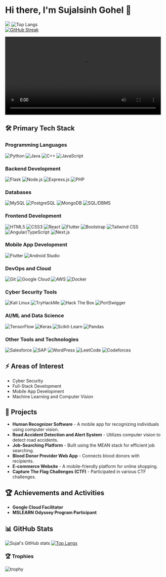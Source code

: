 # Hi there, I'm Sujalsinh Gohel 👋
![](https://komarev.com/ghpvc/?username=Sujalsinh12345)
![Top Langs](https://github-readme-stats.vercel.app/api/top-langs/?username=Sujalsinh12345&theme=tokyonight)
<br>
[![GitHub Streak](https://github-readme-streak-stats.herokuapp.com?user=Sujalsinh12345&theme=blueberry&date_format=M%20j%5B%2C%20Y%5D)](https://git.io/streak-stats)



<p align="center">
  <video align="center" loop width=100% src="https://github.com/Sujalsinh12345/Sujalsinh12345/assets/91388825/32ba355f-583d-4e99-ba1d-364e51bc0bd6"></video> 
</p>

## 🛠 Primary Tech Stack

### Programming Languages
![Python](https://img.shields.io/badge/Python-FFD43B?style=for-the-badge&logo=python&logoColor=blue)
![Java](https://img.shields.io/badge/Java-007396?style=for-the-badge&logo=java&logoColor=white)
![C++](https://img.shields.io/badge/C++-00599C?style=for-the-badge&logo=cplusplus&logoColor=white)
![JavaScript](https://img.shields.io/badge/JavaScript-F7DF1E?style=for-the-badge&logo=javascript&logoColor=black)

### Backend Development
![Flask](https://img.shields.io/badge/Flask-000000?style=for-the-badge&logo=flask&logoColor=white)
![Node.js](https://img.shields.io/badge/Node.js-339933?style=for-the-badge&logo=nodedotjs&logoColor=white) 
![Express.js](https://img.shields.io/badge/Express.js-000000?style=for-the-badge&logo=express&logoColor=white)
![PHP](https://img.shields.io/badge/PHP-777BB4?style=for-the-badge&logo=php&logoColor=white)

### Databases
![MySQL](https://img.shields.io/badge/MySQL-4479A1?style=for-the-badge&logo=mysql&logoColor=white)
![PostgreSQL](https://img.shields.io/badge/PostgreSQL-336791?style=for-the-badge&logo=postgresql&logoColor=white)
![MongoDB](https://img.shields.io/badge/MongoDB-4EA94B?style=for-the-badge&logo=mongodb&logoColor=white)
![SQL/DBMS](https://img.shields.io/badge/SQL-005C84?style=for-the-badge&logo=database&logoColor=white)

### Frontend Development
![HTML5](https://img.shields.io/badge/HTML5-E34F26?style=for-the-badge&logo=html5&logoColor=white) 
![CSS3](https://img.shields.io/badge/CSS3-1572B6?style=for-the-badge&logo=css3&logoColor=white)
![React](https://img.shields.io/badge/React-20232A?style=for-the-badge&logo=react&logoColor=61DAFB)
![Flutter](https://img.shields.io/badge/Flutter-02569B?style=for-the-badge&logo=flutter&logoColor=white) 
![Bootstrap](https://img.shields.io/badge/Bootstrap-563D7C?style=for-the-badge&logo=bootstrap&logoColor=white) 
![Tailwind CSS](https://img.shields.io/badge/Tailwind_CSS-38B2AC?style=for-the-badge&logo=tailwind-css&logoColor=white)
![Angular/TypeScript](https://img.shields.io/badge/Angular_TypeScript-DD0031?style=for-the-badge&logo=angular&logoColor=white)
![Next.js](https://img.shields.io/badge/Next.js-000000?style=for-the-badge&logo=nextdotjs&logoColor=white)

### Mobile App Development
![Flutter](https://img.shields.io/badge/Flutter-02569B?style=for-the-badge&logo=flutter&logoColor=white)
![Android Studio](https://img.shields.io/badge/Android_Studio-3DDC84?style=for-the-badge&logo=android-studio&logoColor=white)

### DevOps and Cloud
![Git](https://img.shields.io/badge/Git-F05032?style=for-the-badge&logo=git&logoColor=white)
![Google Cloud](https://img.shields.io/badge/Google_Cloud-4285F4?style=for-the-badge&logo=google-cloud&logoColor=white)
![AWS](https://img.shields.io/badge/Amazon_AWS-232F3E?style=for-the-badge&logo=amazon-aws&logoColor=white)
![Docker](https://img.shields.io/badge/Docker-2496ED?style=for-the-badge&logo=docker&logoColor=white)

### Cyber Security Tools
![Kali Linux](https://img.shields.io/badge/Kali_Linux-557C94?style=for-the-badge&logo=kalilinux&logoColor=white)
![TryHackMe](https://img.shields.io/badge/TryHackMe-212C42?style=for-the-badge&logo=tryhackme&logoColor=white)
![Hack The Box](https://img.shields.io/badge/Hack_The_Box-9FEF00?style=for-the-badge&logo=hack-the-box&logoColor=black)
![PortSwigger](https://img.shields.io/badge/PortSwigger-B70000?style=for-the-badge&logo=portswigger&logoColor=white)

### AI/ML and Data Science
![TensorFlow](https://img.shields.io/badge/TensorFlow-FF6F00?style=for-the-badge&logo=tensorflow&logoColor=white)
![Keras](https://img.shields.io/badge/Keras-D00000?style=for-the-badge&logo=keras&logoColor=white)
![Scikit-Learn](https://img.shields.io/badge/Scikit_Learn-F7931E?style=for-the-badge&logo=scikit-learn&logoColor=white)
![Pandas](https://img.shields.io/badge/Pandas-150458?style=for-the-badge&logo=pandas&logoColor=white)

### Other Tools and Technologies
![Salesforce](https://img.shields.io/badge/Salesforce-00A1E0?style=for-the-badge&logo=salesforce&logoColor=white)
![SAP](https://img.shields.io/badge/SAP-0FAAFF?style=for-the-badge&logo=sap&logoColor=white) 
![WordPress](https://img.shields.io/badge/WordPress-21759B?style=for-the-badge&logo=wordpress&logoColor=white)
![LeetCode](https://img.shields.io/badge/LeetCode-FFA116?style=for-the-badge&logo=leetcode&logoColor=white)
![Codeforces](https://img.shields.io/badge/Codeforces-1F8ACB?style=for-the-badge&logo=codeforces&logoColor=white)

## ⚡ Areas of Interest
- Cyber Security
- Full-Stack Development
- Mobile App Development
- Machine Learning and Computer Vision

## 🌟 Projects
- **Human Recognizer Software** - A mobile app for recognizing individuals using computer vision.
- **Road Accident Detection and Alert System** - Utilizes computer vision to detect road accidents.
- **Job-Searching Platform** - Built using the MEAN stack for efficient job searching.
- **Blood Donor Provider Web App** - Connects blood donors with recipients.
- **E-commerce Website** - A mobile-friendly platform for online shopping.
- **Capture The Flag Challenges (CTF)** - Participated in various CTF challenges.

## 🏆 Achievements and Activities
- **Google Cloud Facilitator**
- **MSLEARN Odyssey Program Participant**

## 📊 GitHub Stats

![Sujal's GitHub stats](https://github-readme-stats.vercel.app/api?username=Sujalsinh12345&show_icons=true&theme=radical)
[![Top Langs](https://github-readme-stats.vercel.app/api/top-langs/?username=Sujalsinh12345&layout=compact&theme=radical)](https://github.com/anuraghazra/github-readme-stats)

### 🏆 Trophies
![trophy](https://github-profile-trophy.vercel.app/?username=Sujalsinh12345&theme=onedark)


